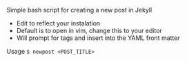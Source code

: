 Simple bash script for creating a new post in Jekyll

* Edit to reflect your instalation
* Default is to open in vim, change this to your editor
* Will prompt for tags and insert into the YAML front matter 

Usage
``` $ newpost <POST_TITLE> ```
